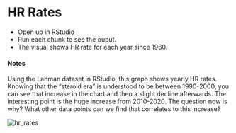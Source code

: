 # HR Rates
- Open up in RStudio
- Run each chunk to see the ouput.
- The visual shows HR rate for each year since 1960.
#### Notes

Using the Lahman dataset in RStudio, this graph shows yearly HR rates.  Knowing that the “steroid era” is understood to be between 1990-2000, you can see that increase in the chart and then a slight decline afterwards.  The interesting point is the huge increase from 2010-2020. The question now is why? What other data points can we find that correlates to this increase?

![hr_rates](https://user-images.githubusercontent.com/7337212/168858532-559fb320-7461-419e-be5a-f054ecab17b5.png)
